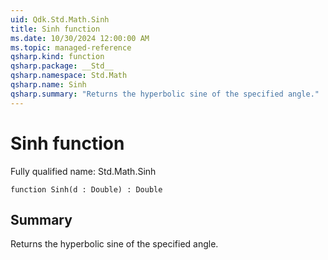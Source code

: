 ```yaml
---
uid: Qdk.Std.Math.Sinh
title: Sinh function
ms.date: 10/30/2024 12:00:00 AM
ms.topic: managed-reference
qsharp.kind: function
qsharp.package: __Std__
qsharp.namespace: Std.Math
qsharp.name: Sinh
qsharp.summary: "Returns the hyperbolic sine of the specified angle."
---
```


# Sinh function

Fully qualified name: Std.Math.Sinh

```qsharp
function Sinh(d : Double) : Double
```

## Summary
Returns the hyperbolic sine of the specified angle.
